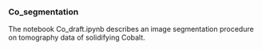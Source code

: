 ### Co_segmentation

The notebook Co_draft.ipynb describes an image segmentation procedure on tomography data of solidifying Cobalt.
